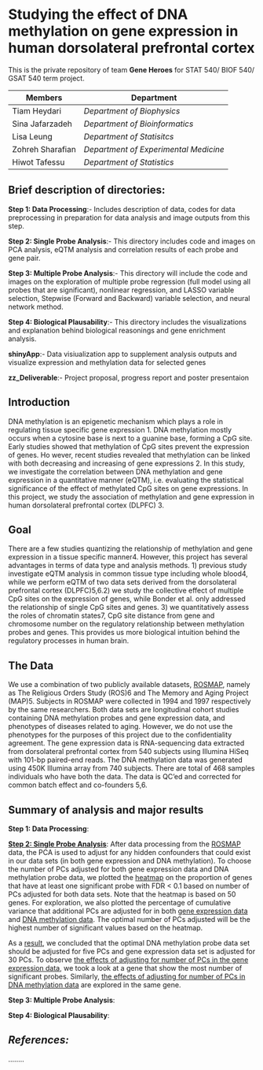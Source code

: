 
**Studying the effect of DNA methylation on gene expression in human dorsolateral prefrontal cortex**
=====================================================================================================

This is the private repository of team **Gene Heroes** for STAT 540/ BIOF 540/ GSAT 540 term project. 


Members |  Department
---------|------------
Tiam Heydari | *Department of Biophysics*
Sina Jafarzadeh|	*Department of Bioinformatics*
Lisa Leung | *Department of Statisitcs*
Zohreh Sharafian|	*Department of Experimental Medicine*
Hiwot Tafessu |*Department of Statistics*


**Brief description of directories:**
---------------------------------------

**Step 1: Data Processing**:- Includes description of data, codes for data preprocessing in preparation for data analysis and image outputs from this step. 

**Step 2: Single Probe Analysis**:- This directory includes code and images on PCA analysis, eQTM analysis and correlation results of each probe and gene pair.

**Step 3: Multiple Probe Analysis**:- This directory will include the code and images on the exploration of multiple probe regression (full model using all probes that are significant), nonlinear regression, and LASSO variable selection, Stepwise (Forward and Backward) variable selection, and neural network method.

**Step 4: Biological Plausability**:- This directory includes the visualizations and explanation behind biological reasonings
and gene enrichment analysis. 

**shinyApp**:- Data visiualization app to supplement analysis outputs and visualize expression and methylation data for selected genes 

**zz_Deliverable**:- Project proposal, progress report and poster presentaion 


**Introduction**
----------------

DNA methylation is an epigenetic mechanism which plays a role in regulating tissue specific gene expression 1. DNA methylation mostly occurs when a cytosine base is next to a guanine base, forming a CpG site. Early studies showed that methylation of CpG sites prevent the expression of genes. Ho wever, recent studies revealed that methylation can be linked with both decreasing and increasing of gene expressions 2. In this study, we investigate the correlation between DNA methylation and gene expression in a quantitative manner (eQTM), i.e. evaluating the statistical significance of the effect of methylated CpG sites on gene expressions. In this project, we study the association of methylation and gene expression in human dorsolateral prefrontal cortex (DLPFC) 3.

**Goal**
----------------

There are a few studies quantizing the relationship of methylation and gene expression in a tissue specific manner4. However, this project has several advantages in terms of data type and analysis methods. 1) previous study investigate eQTM analysis in common tissue type including whole blood4, while we perform eQTM  of two data sets derived from the dorsolateral prefrontal cortex (DLPFC)5,6.2) we study the collective effect of multiple CpG sites on the expression of genes, while Bonder et al. only addressed the relationship of single CpG sites and genes. 3) we quantitatively assess the roles of chromatin states7, CpG site distance from gene and chromosome number on the regulatory relationship between methylation probes and genes. This provides us more biological intuition behind the regulatory processes in human brain.

**The Data**
----------------
We use a combination of two publicly available datasets, [ROSMAP](https://drive.google.com/file/d/1Ieze9KwSy5UL9c6Vt5uFF9ta4U9kvkoe/), namely as The Religious Orders Study (ROS)6 and The Memory and Aging Project (MAP)5. Subjects in ROSMAP were collected in 1994 and 1997 respectively by the same researchers. Both data sets are longitudinal cohort studies containing DNA methylation probes and gene expression data, and phenotypes of diseases related to aging. However, we do not use the phenotypes for the purposes of this project due to the confidentiality agreement. The gene expression data is RNA-sequencing data extracted from dorsolateral prefrontal cortex from 540 subjects using Illumina HiSeq with 101-bp paired-end reads. The DNA methylation data was generated using 450K Illumina array from 740 subjects. There are total of 468 samples individuals who have both the data. The data is QC’ed and corrected for common batch effect and co-founders 5,6.


**Summary of analysis and major results**
------------------------

**Step 1: Data Processing**: 

[**Step 2: Single Probe Analysis**](https://github.com/STAT540-UBC/Repo_team_Gene_Heroes/blob/master/Step-2-Single%20Probe%20Analysis/Step-2.md): After data processing from the [ROSMAP](https://drive.google.com/file/d/1Ieze9KwSy5UL9c6Vt5uFF9ta4U9kvkoe/) data, the PCA is used to adjust for any hidden confounders that could exist in our data sets (in both gene expression and DNA methylation). To choose the number of PCs adjusted for both gene expression data and DNA methylation probe data, we plotted the [heatmap](https://github.com/STAT540-UBC/Repo_team_Gene_Heroes/blob/master/Step-2-Single%20Probe%20Analysis/Step-2_files/prop_of_genes_sig_on_50_genes_V4_fdr.png) on the proportion of genes that have at least one significant probe with FDR < 0.1 based on number of PCs adjusted for both data sets. Note that the heatmap is based on 50 genes. For exploration, we also plotted the percentage of cumulative variance that additional PCs are adjusted for in both [gene expression data](https://github.com/STAT540-UBC/Repo_team_Gene_Heroes/blob/master/Step-2-Single%20Probe%20Analysis/Step-2_files/cum_var_explained_50_V4_gdata.png) and [DNA methylation data](https://github.com/STAT540-UBC/Repo_team_Gene_Heroes/blob/master/Step-2-Single%20Probe%20Analysis/Step-2_files/cum_var_explained_50_V4_probe.png). The optimal number of PCs adjusted will be the highest number of significant values based on the heatmap. 

As a [result](https://drive.google.com/open?id=1u7J2reJVtPl2IVVytpTqWqJm-76lu0OY), we concluded that the optimal DNA methylation probe data set should be adjusted for five PCs and gene expression data set is adjusted for 30 PCs. To observe [the effects of adjusting for number of PCs in the gene expression data](https://github.com/STAT540-UBC/Repo_team_Gene_Heroes/blob/master/Step-2-Single%20Probe%20Analysis/Step-2_files/gene_C21orf56_probes.png), we took a look at a gene that show the most number of significant probes. Similarly, [the effects of adjusting for number of PCs in DNA methylation data](https://github.com/STAT540-UBC/Repo_team_Gene_Heroes/blob/master/Step-2-Single%20Probe%20Analysis/Step-2_files/gene_C21orf56_gdata.png) are explored in the same gene.  


**Step 3: Multiple Probe Analysis**:

**Step 4: Biological Plausability**: 

*References:*
---------------------------------------

........

